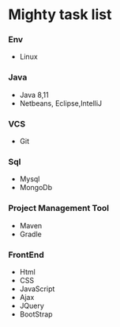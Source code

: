 # Mighty task list

### Env
* Linux

### Java
* Java 8,11
* Netbeans, Eclipse,IntelliJ

### VCS
* Git

### Sql
* Mysql
* MongoDb

### Project Management Tool
* Maven
* Gradle

### FrontEnd
* Html
* CSS
* JavaScript
* Ajax
* JQuery
* BootStrap


